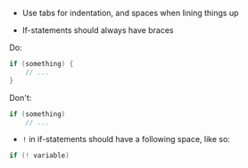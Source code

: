 - Use tabs for indentation, and spaces when lining things up

- If-statements should always have braces

Do: 
```cpp
if (something) {
    // ...
}
```
Don't:
```cpp
if (something)
    // ...
```

- `!` in if-statements should have a following space, like so:
```cpp
if (! variable)
```
